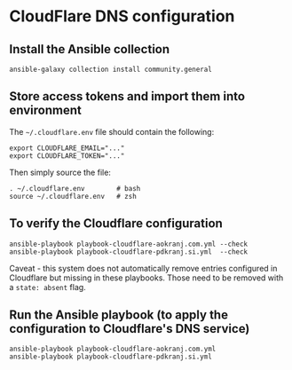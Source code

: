 # CloudFlare DNS configuration



## Install the Ansible collection

```
ansible-galaxy collection install community.general
```



## Store access tokens and import them into environment

The `~/.cloudflare.env` file should contain the following:
```
export CLOUDFLARE_EMAIL="..."
export CLOUDFLARE_TOKEN="..."
```

Then simply source the file:
```
. ~/.cloudflare.env        # bash
source ~/.cloudflare.env   # zsh
```



## To verify the Cloudflare configuration

```
ansible-playbook playbook-cloudflare-aokranj.com.yml --check
ansible-playbook playbook-cloudflare-pdkranj.si.yml  --check
```

Caveat - this system does not automatically remove entries configured in Cloudflare
but missing in these playbooks. Those need to be removed with a `state: absent` flag.



## Run the Ansible playbook (to apply the configuration to Cloudflare's DNS service)

```
ansible-playbook playbook-cloudflare-aokranj.com.yml
ansible-playbook playbook-cloudflare-pdkranj.si.yml
```
